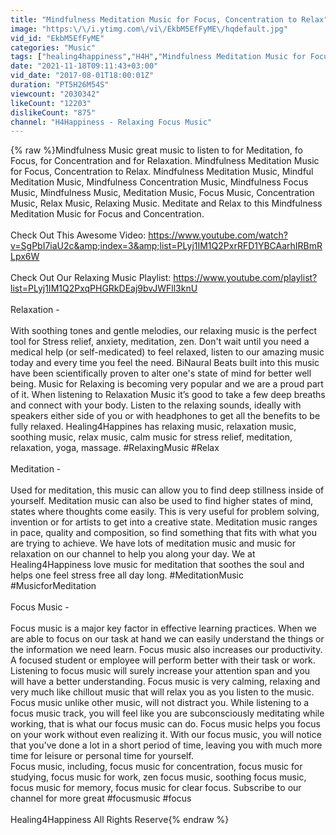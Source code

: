 ```yaml
---
title: "Mindfulness Meditation Music for Focus, Concentration to Relax"
image: "https:\/\/i.ytimg.com\/vi\/EkbM5EfFyME\/hqdefault.jpg"
vid_id: "EkbM5EfFyME"
categories: "Music"
tags: ["healing4happiness","H4H","Mindfulness Meditation Music for Focus"]
date: "2021-11-18T09:11:43+03:00"
vid_date: "2017-08-01T18:00:01Z"
duration: "PT5H26M54S"
viewcount: "2030342"
likeCount: "12203"
dislikeCount: "875"
channel: "H4Happiness - Relaxing Focus Music"
---
```

{% raw %}Mindfulness Music great music to listen to for Meditation, fo Focus, for Concentration and for Relaxation. Mindfulness Meditation Music for Focus, Concentration to Relax. Mindfulness Meditation Music, Mindful Meditation Music, Mindfulness Concentration Music, Mindfulness Focus Music, Mindfulness Music, Meditation Music, Focus Music, Concentration Music, Relax Music, Relaxing Music. Meditate and Relax to this Mindfulness Meditation Music for Focus and Concentration. <br /><br />Check Out This Awesome Video: <a rel="nofollow" target="blank" href="https://www.youtube.com/watch?v=SgPbI7iaU2c&amp;index=3&amp;list=PLyj1IM1Q2PxrRFD1YBCAarhIRBmRLpx6W">https://www.youtube.com/watch?v=SgPbI7iaU2c&amp;index=3&amp;list=PLyj1IM1Q2PxrRFD1YBCAarhIRBmRLpx6W</a><br /><br />Check Out Our Relaxing Music Playlist: <a rel="nofollow" target="blank" href="https://www.youtube.com/playlist?list=PLyj1IM1Q2PxqPHGRkDEaj9bvJWFll3knU">https://www.youtube.com/playlist?list=PLyj1IM1Q2PxqPHGRkDEaj9bvJWFll3knU</a><br /><br />Relaxation -<br /><br />With soothing tones and gentle melodies, our relaxing music is the perfect tool for Stress relief, anxiety, meditation, zen. Don't wait until you need a medical help (or self-medicated) to feel relaxed, listen to our amazing music today and every time you feel the need. BiNaural Beats built into this music have been scientifically proven to alter one's state of mind for better well being. Music for Relaxing is becoming very popular and we are a proud part of it. When listening to Relaxation Music it’s good to take a few deep breaths and connect with your body. Listen to the relaxing sounds, ideally with speakers either side of you or with headphones to get all the benefits to be fully relaxed. Healing4Happines has relaxing music, relaxation music, soothing music, relax music, calm music for stress relief, meditation, relaxation, yoga, massage. #RelaxingMusic #Relax<br /><br />Meditation -<br /><br />Used for meditation, this music can allow you to find deep stillness inside of yourself. Meditation music can also be used to find higher states of mind, states where thoughts come easily. This is very useful for problem solving, invention or for artists to get into a creative state. Meditation music ranges in pace, quality and composition, so find something that fits with what you are trying to achieve. We have lots of meditation music and music for relaxation on our channel to help you along your day. We at Healing4Happiness love music for meditation that soothes the soul and helps one feel stress free all day long. #MeditationMusic #MusicforMeditation<br /><br />Focus Music -<br /><br />Focus music is a major key factor in effective learning practices. When we are able to focus on our task at hand we can easily understand the things or the information we need learn. Focus music also increases our productivity. A focused student or employee will perform better with their task or work. Listening to focus music will surely increase your attention span and you will have a better understanding. Focus music is very calming, relaxing and very much like chillout music that will relax you as you listen to the music. Focus music unlike other music, will not distract you. While listening to a focus music track, you will feel like you are subconsciously meditating while working, that is what our focus music can do. Focus music helps you focus on your work without even realizing it. With our focus music, you will notice that you've done a lot in a short period of time, leaving you with much more time for leisure or personal time for yourself.<br />Focus music, including, focus music for concentration, focus music for studying, focus music for work, zen focus music, soothing focus music, focus music for memory, focus music for clear focus. Subscribe to our channel for more great #focusmusic #focus<br /><br />Healing4Happiness All Rights Reserve{% endraw %}
